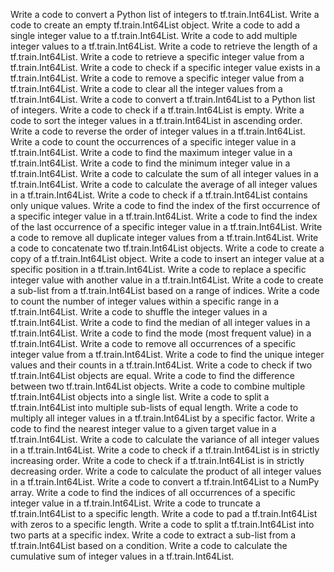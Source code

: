 Write a code to convert a Python list of integers to tf.train.Int64List.
Write a code to create an empty tf.train.Int64List object.
Write a code to add a single integer value to a tf.train.Int64List.
Write a code to add multiple integer values to a tf.train.Int64List.
Write a code to retrieve the length of a tf.train.Int64List.
Write a code to retrieve a specific integer value from a tf.train.Int64List.
Write a code to check if a specific integer value exists in a tf.train.Int64List.
Write a code to remove a specific integer value from a tf.train.Int64List.
Write a code to clear all the integer values from a tf.train.Int64List.
Write a code to convert a tf.train.Int64List to a Python list of integers.
Write a code to check if a tf.train.Int64List is empty.
Write a code to sort the integer values in a tf.train.Int64List in ascending order.
Write a code to reverse the order of integer values in a tf.train.Int64List.
Write a code to count the occurrences of a specific integer value in a tf.train.Int64List.
Write a code to find the maximum integer value in a tf.train.Int64List.
Write a code to find the minimum integer value in a tf.train.Int64List.
Write a code to calculate the sum of all integer values in a tf.train.Int64List.
Write a code to calculate the average of all integer values in a tf.train.Int64List.
Write a code to check if a tf.train.Int64List contains only unique values.
Write a code to find the index of the first occurrence of a specific integer value in a tf.train.Int64List.
Write a code to find the index of the last occurrence of a specific integer value in a tf.train.Int64List.
Write a code to remove all duplicate integer values from a tf.train.Int64List.
Write a code to concatenate two tf.train.Int64List objects.
Write a code to create a copy of a tf.train.Int64List object.
Write a code to insert an integer value at a specific position in a tf.train.Int64List.
Write a code to replace a specific integer value with another value in a tf.train.Int64List.
Write a code to create a sub-list from a tf.train.Int64List based on a range of indices.
Write a code to count the number of integer values within a specific range in a tf.train.Int64List.
Write a code to shuffle the integer values in a tf.train.Int64List.
Write a code to find the median of all integer values in a tf.train.Int64List.
Write a code to find the mode (most frequent value) in a tf.train.Int64List.
Write a code to remove all occurrences of a specific integer value from a tf.train.Int64List.
Write a code to find the unique integer values and their counts in a tf.train.Int64List.
Write a code to check if two tf.train.Int64List objects are equal.
Write a code to find the difference between two tf.train.Int64List objects.
Write a code to combine multiple tf.train.Int64List objects into a single list.
Write a code to split a tf.train.Int64List into multiple sub-lists of equal length.
Write a code to multiply all integer values in a tf.train.Int64List by a specific factor.
Write a code to find the nearest integer value to a given target value in a tf.train.Int64List.
Write a code to calculate the variance of all integer values in a tf.train.Int64List.
Write a code to check if a tf.train.Int64List is in strictly increasing order.
Write a code to check if a tf.train.Int64List is in strictly decreasing order.
Write a code to calculate the product of all integer values in a tf.train.Int64List.
Write a code to convert a tf.train.Int64List to a NumPy array.
Write a code to find the indices of all occurrences of a specific integer value in a tf.train.Int64List.
Write a code to truncate a tf.train.Int64List to a specific length.
Write a code to pad a tf.train.Int64List with zeros to a specific length.
Write a code to split a tf.train.Int64List into two parts at a specific index.
Write a code to extract a sub-list from a tf.train.Int64List based on a condition.
Write a code to calculate the cumulative sum of integer values in a tf.train.Int64List.